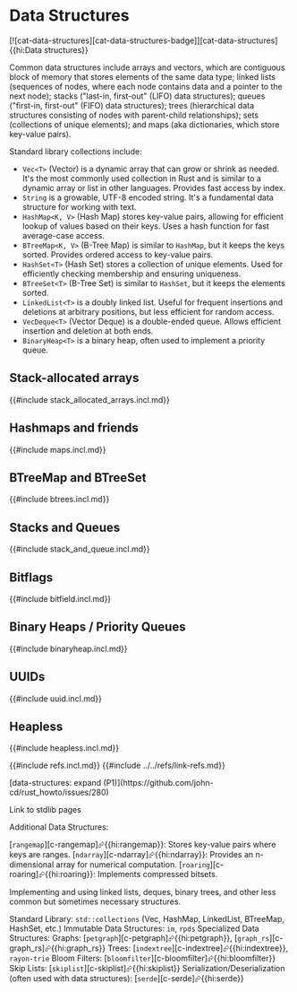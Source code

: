 # Data Structures

[![cat-data-structures][cat-data-structures-badge]][cat-data-structures]{{hi:Data structures}}

Common data structures include arrays and vectors, which are contiguous block of memory that stores elements of the same data type; linked lists (sequences of nodes, where each node contains data and a pointer to the next node); stacks ("last-in, first-out" (LIFO) data structures); queues ("first-in, first-out" (FIFO) data structures); trees (hierarchical data structures consisting of nodes with parent-child relationships); sets (collections of unique elements); and maps (aka dictionaries, which store key-value pairs).

Standard library collections include:

- `Vec<T>` (Vector) is a dynamic array that can grow or shrink as needed. It's the most commonly used collection in Rust and is similar to a dynamic array or list in other languages. Provides fast access by index.
- `String` is a growable, UTF-8 encoded string. It's a fundamental data structure for working with text.
- `HashMap<K, V>` (Hash Map) stores key-value pairs, allowing for efficient lookup of values based on their keys. Uses a hash function for fast average-case access.
- `BTreeMap<K, V>` (B-Tree Map) is similar to `HashMap`, but it keeps the keys sorted. Provides ordered access to key-value pairs.
- `HashSet<T>` (Hash Set) stores a collection of unique elements. Used for efficiently checking membership and ensuring uniqueness.
- `BTreeSet<T>` (B-Tree Set) is similar to `HashSet`, but it keeps the elements sorted.
- `LinkedList<T>` is a doubly linked list. Useful for frequent insertions and deletions at arbitrary positions, but less efficient for random access.
- `VecDeque<T>` (Vector Deque) is a double-ended queue. Allows efficient insertion and deletion at both ends.
- `BinaryHeap<T>` is a binary heap, often used to implement a priority queue.

## Stack-allocated arrays

{{#include stack_allocated_arrays.incl.md}}

## Hashmaps and friends

{{#include maps.incl.md}}

## BTreeMap and BTreeSet

{{#include btrees.incl.md}}

## Stacks and Queues

{{#include stack_and_queue.incl.md}}

## Bitflags

{{#include bitfield.incl.md}}

## Binary Heaps / Priority Queues

{{#include binaryheap.incl.md}}

## UUIDs

{{#include uuid.incl.md}}

## Heapless

{{#include heapless.incl.md}}

{{#include refs.incl.md}}
{{#include ../../refs/link-refs.md}}

<div class="hidden">
[data-structures: expand (P1)](https://github.com/john-cd/rust_howto/issues/280)

Link to stdlib pages

Additional Data Structures:

[`rangemap`][c-rangemap]⮳{{hi:rangemap}}: Stores key-value pairs where keys are ranges.
[`ndarray`][c-ndarray]⮳{{hi:ndarray}}: Provides an n-dimensional array for numerical computation.
[`roaring`][c-roaring]⮳{{hi:roaring}}: Implements compressed bitsets.

Implementing and using linked lists, deques, binary trees, and other less common but sometimes necessary structures.

Standard Library: `std::collections` (Vec, HashMap, LinkedList, BTreeMap, HashSet, etc.)
Immutable Data Structures: `im`, `rpds`
Specialized Data Structures:
Graphs: [`petgraph`][c-petgraph]⮳{{hi:petgraph}}, [`graph_rs`][c-graph_rs]⮳{{hi:graph_rs}}
Trees: [`indextree`][c-indextree]⮳{{hi:indextree}}, `rayon-trie`
Bloom Filters: [`bloomfilter`][c-bloomfilter]⮳{{hi:bloomfilter}}
Skip Lists: [`skiplist`][c-skiplist]⮳{{hi:skiplist}}
Serialization/Deserialization (often used with data structures): [`serde`][c-serde]⮳{{hi:serde}}

</div>
